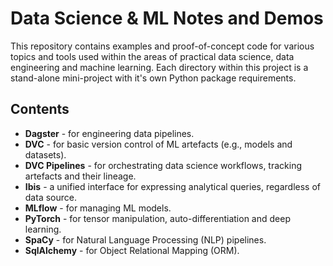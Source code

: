 # Data Science & ML Notes and Demos

This repository contains examples and proof-of-concept code for various topics and tools used within the areas of practical data science, data engineering and machine learning. Each directory within this project is a stand-alone mini-project with it's own Python package requirements.

## Contents

- **Dagster** - for engineering data pipelines.
- **DVC** - for basic version control of ML artefacts (e.g., models and datasets).
- **DVC Pipelines** - for orchestrating data science workflows, tracking artefacts and their lineage.
- **Ibis** - a unified interface for expressing analytical queries, regardless of data source.
- **MLflow** - for managing ML models.
- **PyTorch** - for tensor manipulation, auto-differentiation and deep learning.
- **SpaCy** - for Natural Language Processing (NLP) pipelines.
- **SqlAlchemy** - for Object Relational Mapping (ORM).
